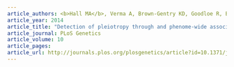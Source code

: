 ```yaml
---
article_authors: <b>Hall MA</b>, Verma A, Brown-Gentry KD, Goodloe R, Boston J, Wilson S, McClellan B, Sutcliffe C, Dilks HH, Gillani NB, Jin H, Mayo P, Allen M, Schnetz-Boutaud N, Crawford DC, Ritchie MD, Pendergrass SA
article_year: 2014
article_title: "Detection of pleiotropy through and phenome-wide association study (PheWAS) of epidemiologic data as part of the Environmental Architecture for Genes Linked to Environment (EAGLE) study"
article_journal: PLoS Genetics
article_volume: 10
article_pages:
article_url: http://journals.plos.org/plosgenetics/article?id=10.1371/journal.pgen.1004678
---
```


